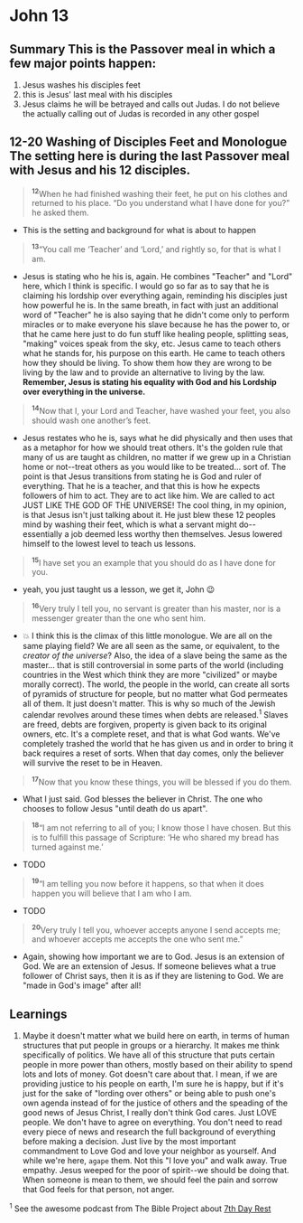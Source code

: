 # John 13

## Summary This is the Passover meal in which a few major points happen:
1. Jesus washes his disciples feet
2. this is Jesus' last meal with his disciples
3. Jesus claims he will be betrayed and calls out Judas. I do not believe the actually calling out of Judas is recorded
   in any other gospel

## 12-20 Washing of Disciples Feet and Monologue The setting here is during the last Passover meal with Jesus and his 12 disciples.

> <sup>**12**</sup>When he had finished washing their feet, he put on his clothes and returned to his place. “Do you understand what
>     I have done for you?” he asked them.
* This is the setting and background for what is about to happen

> <sup>**13**</sup>“You call me ‘Teacher’ and ‘Lord,’ and rightly so, for that is what I am.
* Jesus is stating who he his is, again. He combines "Teacher" and "Lord" here, which I think is specific. I would go so
  far as to say that he is claiming his lordship over everything again, reminding his disciples just how powerful he is.
  In the same breath, in fact with just an additional word of "Teacher" he is also saying that he didn't come only to
  perform miracles or to make everyone his slave because he has the power to, or that he came here just to do fun stuff
  like healing people, splitting seas, "making" voices speak from the sky, etc. Jesus came to teach others what he stands
  for, his purpose on this earth. He came to teach others how they should be living. To show them how they are wrong to
  be living by the law and to provide an alternative to living by the law. **Remember, Jesus is stating his equality with
  God and his Lordship over everything in the universe.**

> <sup>**14**</sup>Now that I, your Lord and Teacher, have washed your feet, you also should wash one another’s feet.
* Jesus restates who he is, says what he did physically and then uses that as a metaphor for how we should treat others.
  It's the golden rule that many of us are taught as children, no matter if we grew up in a Christian home or not--treat
  others as you would like to be treated... sort of. The point is that Jesus transitions from stating he is God and
  ruler of everything. That he is a teacher, and that this is how he expects followers of him to act. They are to act
  like him. We are called to act JUST LIKE THE GOD OF THE UNIVERSE! The cool thing, in my opinion, is that Jesus isn't
  just talking about it. He just blew these 12 peoples mind by washing their feet, which is what a servant might
  do--essentially a job deemed less worthy then themselves. Jesus lowered himself to the lowest level to teach us
  lessons.

> <sup>**15**</sup>I have set you an example that you should do as I have done for you.
* yeah, you just taught us a lesson, we get it, John :wink:

> <sup>**16**</sup>Very truly I tell you, no servant is greater than his master, nor is a messenger greater than the one who sent
>     him.
* :boom: I think this is the climax of this little monologue. We are all on the same playing field? We are all seen as
  the same, or equivalent, to the _creator of the universe_? Also, the idea of a slave being the same as the master...
  that is still controversial in some parts of the world (including countries in the West which think they are more
  "civilized" or maybe morally correct). The world, the people in the world, can create all sorts of pyramids of
  structure for people, but no matter what God permeates all of them. It just doesn't matter. This is why so much of the
  Jewish calendar revolves around these times when debts are released.<sup>1</sup> Slaves are freed, debts are forgiven, property is
  given back to its original owners, etc. It's a complete reset, and that is what God wants. We've completely trashed
  the world that he has given us and in order to bring it back requires a reset of sorts. When that day comes, only the
  believer will survive the reset to be in Heaven.

> <sup>**17**</sup>Now that you know these things, you will be blessed if you do them.
* What I just said. God blesses the believer in Christ. The one who chooses to follow Jesus "until death do us apart".

> <sup>**18**</sup>“I am not referring to all of you; I know those I have chosen. But this is to fulfill this passage of Scripture:
>     ‘He who shared my bread has turned against me.’
* TODO

> <sup>**19**</sup>“I am telling you now before it happens, so that when it does happen you will believe that I am who I am.
* TODO

> <sup>**20**</sup>Very truly I tell you, whoever accepts anyone I send accepts me; and whoever accepts me accepts the one who sent
> me.”
* Again, showing how important we are to God. Jesus is an extension of God. We are an extension of Jesus. If someone
    believes what a true follower of Christ says, then it is as if they are listening to God. We are "made in God's
    image" after all!

## Learnings
1. Maybe it doesn't matter what we build here on earth, in terms of human structures that put people in groups or a
   hierarchy. It makes me think specifically of politics. We have all of this structure that puts certain people in more
   power than others, mostly based on their ability to spend lots and lots of money. Got doesn't care about that. I
   mean, if we are providing justice to his people on earth, I'm sure he is happy, but if it's just for the sake of
   "lording over others" or being able to push one's own agenda instead of for the justice of others and the speading of
   the good news of Jesus Christ, I really don't think God cares. Just LOVE people. We don't have to agree on
   everything. You don't need to read every piece of news and research the full background of everything before making a
   decision. Just live by the most important commandment to Love God and love your neighbor as yourself. And while we're
   here, `agape` them. Not this "I love you" and walk away. True empathy. Jesus weeped for the poor of spirit--we should
   be doing that. When someone is mean to them, we should feel the pain and sorrow that God feels for that person, not
   anger. 

<sup>1</sup> See the awesome podcast from The Bible Project about [7th Day
Rest](https://bibleproject.com/podcast/series/7th-day-rest-sabbath/)

